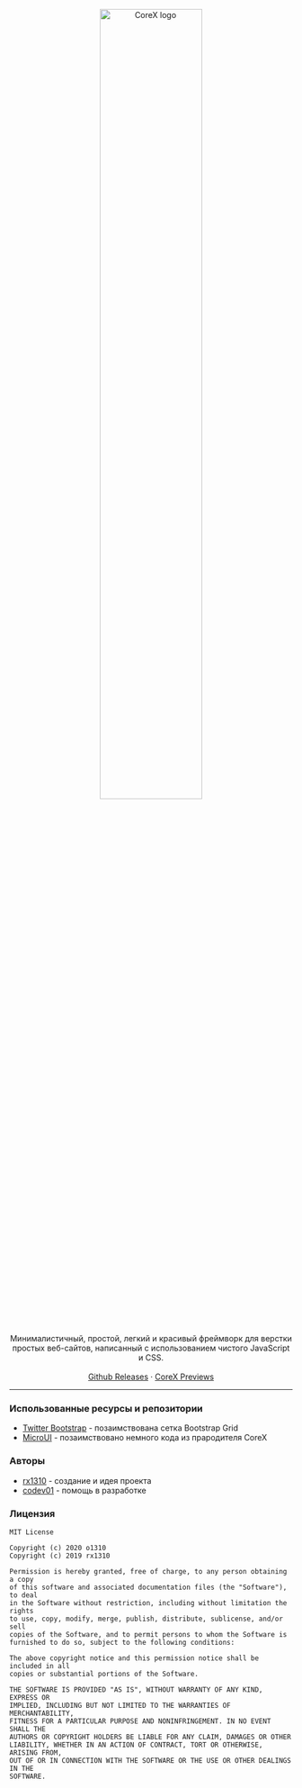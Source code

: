 <p align="center">
  <a href="https://o1310.github.io">
    <img src="https://github.com/o1310/CoreX/blob/vanilla/corex_logo.png?raw=true" alt="CoreX logo" width="60%">
  </a>
</p>

<p align="center">Минималистичный, простой, легкий и красивый фреймворк для верстки простых веб-сайтов, написанный с использованием чистого JavaScript и CSS.
  <br><br>
  <a href="https://github.com/o1310/CoreX/releases">Github Releases</a> · <a href="https://rx1310.github.io/corex-preview/">CoreX Previews</a>
</p>

---

### Использованные ресурсы и репозитории
* [Twitter Bootstrap](https://github.com/twbs/bootstrap) - позаимствована сетка Bootstrap Grid
* [MicroUI](https://github.com/rx1310/MicroUI) - позаимствовано немного кода из прародителя CoreX

### Авторы
* [rx1310](https://github.com/rx1310) - создание и идея проекта
* [codev01](https://github.com/codev01) - помощь в разработке

### Лицензия
```
MIT License

Copyright (c) 2020 o1310
Copyright (c) 2019 rx1310

Permission is hereby granted, free of charge, to any person obtaining a copy
of this software and associated documentation files (the "Software"), to deal
in the Software without restriction, including without limitation the rights
to use, copy, modify, merge, publish, distribute, sublicense, and/or sell
copies of the Software, and to permit persons to whom the Software is
furnished to do so, subject to the following conditions:

The above copyright notice and this permission notice shall be included in all
copies or substantial portions of the Software.

THE SOFTWARE IS PROVIDED "AS IS", WITHOUT WARRANTY OF ANY KIND, EXPRESS OR
IMPLIED, INCLUDING BUT NOT LIMITED TO THE WARRANTIES OF MERCHANTABILITY,
FITNESS FOR A PARTICULAR PURPOSE AND NONINFRINGEMENT. IN NO EVENT SHALL THE
AUTHORS OR COPYRIGHT HOLDERS BE LIABLE FOR ANY CLAIM, DAMAGES OR OTHER
LIABILITY, WHETHER IN AN ACTION OF CONTRACT, TORT OR OTHERWISE, ARISING FROM,
OUT OF OR IN CONNECTION WITH THE SOFTWARE OR THE USE OR OTHER DEALINGS IN THE
SOFTWARE.
```
